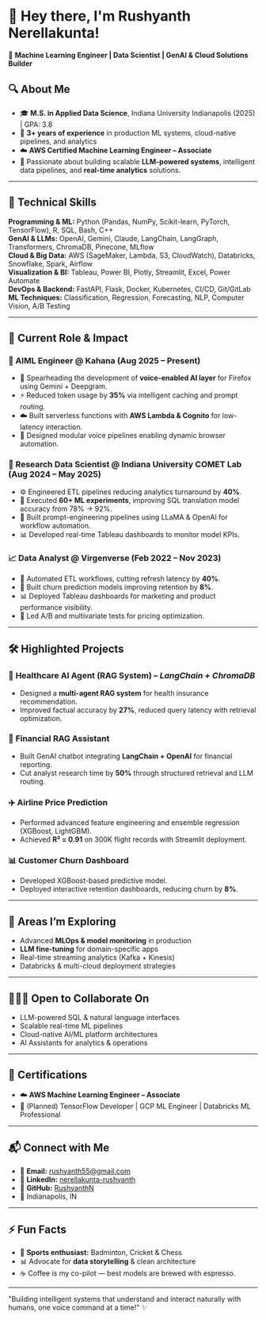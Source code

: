 # 👋 Hey there, I'm Rushyanth Nerellakunta!

🚀 **Machine Learning Engineer | Data Scientist | GenAI & Cloud Solutions Builder**

## 🔍 About Me
- 🎓 **M.S. in Applied Data Science**, Indiana University Indianapolis (2025) | GPA: 3.8  
- 💼 **3+ years of experience** in production ML systems, cloud-native pipelines, and analytics  
- ☁️ **AWS Certified Machine Learning Engineer – Associate**  
- 🤖 Passionate about building scalable **LLM-powered systems**, intelligent data pipelines, and **real-time analytics** solutions.

---

## 🧠 Technical Skills

**Programming & ML:** Python (Pandas, NumPy, Scikit-learn, PyTorch, TensorFlow), R, SQL, Bash, C++  
**GenAI & LLMs:** OpenAI, Gemini, Claude, LangChain, LangGraph, Transformers, ChromaDB, Pinecone, MLflow  
**Cloud & Big Data:** AWS (SageMaker, Lambda, S3, CloudWatch), Databricks, Snowflake, Spark, Airflow  
**Visualization & BI:** Tableau, Power BI, Plotly, Streamlit, Excel, Power Automate  
**DevOps & Backend:** FastAPI, Flask, Docker, Kubernetes, CI/CD, Git/GitLab  
**ML Techniques:** Classification, Regression, Forecasting, NLP, Computer Vision, A/B Testing

---

## 🚀 Current Role & Impact

### 🤖 AIML Engineer @ Kahana (Aug 2025 – Present)
- 🧭 Spearheading the development of **voice-enabled AI layer** for Firefox using Gemini + Deepgram.  
- ⚡ Reduced token usage by **35%** via intelligent caching and prompt routing.  
- ☁️ Built serverless functions with **AWS Lambda & Cognito** for low-latency interaction.  
- 🧩 Designed modular voice pipelines enabling dynamic browser automation.

### 🧪 Research Data Scientist @ Indiana University COMET Lab (Aug 2024 – May 2025)
- ⚙️ Engineered ETL pipelines reducing analytics turnaround by **40%**.  
- 🧠 Executed **60+ ML experiments**, improving SQL translation model accuracy from 78% → 92%.  
- 🧾 Built prompt-engineering pipelines using LLaMA & OpenAI for workflow automation.  
- 📊 Developed real-time Tableau dashboards to monitor model KPIs.

### 📈 Data Analyst @ Virgenverse (Feb 2022 – Nov 2023)
- 🔁 Automated ETL workflows, cutting refresh latency by **40%**.  
- 🧮 Built churn prediction models improving retention by **8%**.  
- 📊 Deployed Tableau dashboards for marketing and product performance visibility.  
- 🧪 Led A/B and multivariate tests for pricing optimization.

---

## 🛠️ Highlighted Projects

### 🏥 **Healthcare AI Agent (RAG System)** – *LangChain + ChromaDB*
- Designed a **multi-agent RAG system** for health insurance recommendation.
- Improved factual accuracy by **27%**, reduced query latency with retrieval optimization.

### 🧾 **Financial RAG Assistant**
- Built GenAI chatbot integrating **LangChain + OpenAI** for financial reporting.
- Cut analyst research time by **50%** through structured retrieval and LLM routing.

### ✈️ **Airline Price Prediction**
- Performed advanced feature engineering and ensemble regression (XGBoost, LightGBM).
- Achieved **R² = 0.91** on 300K flight records with Streamlit deployment.

### 📊 **Customer Churn Dashboard**
- Developed XGBoost-based predictive model.
- Deployed interactive retention dashboards, reducing churn by **8%**.

---

## 🧭 Areas I’m Exploring
- Advanced **MLOps & model monitoring** in production  
- **LLM fine-tuning** for domain-specific apps  
- Real-time streaming analytics (Kafka + Kinesis)  
- Databricks & multi-cloud deployment strategies

---

## 🧑‍🤝‍🧑 Open to Collaborate On
- LLM-powered SQL & natural language interfaces  
- Scalable real-time ML pipelines  
- Cloud-native AI/ML platform architectures  
- AI Assistants for analytics & operations

---

## 🧾 Certifications
- ☁️ **AWS Machine Learning Engineer – Associate**  
- 🧠 (Planned) TensorFlow Developer | GCP ML Engineer | Databricks ML Professional

---

## 📬 Connect with Me
- 📧 **Email:** [rushyanth55@gmail.com](mailto:rushyanth55@gmail.com)  
- 💼 **LinkedIn:** [nerellakunta-rushyanth](https://www.linkedin.com/in/nerellakunta-rushyanth/)  
- 🐙 **GitHub:** [RushyanthN](https://github.com/RushyanthN)  
- 📍 Indianapolis, IN

---

## ⚡ Fun Facts
- 🏸 **Sports enthusiast:** Badminton, Cricket & Chess  
- 📊 Advocate for **data storytelling** & clean architecture  
- ☕ Coffee is my co-pilot — best models are brewed with espresso.

---

"Building intelligent systems that understand and interact naturally with humans, one voice command at a time!" ✨
